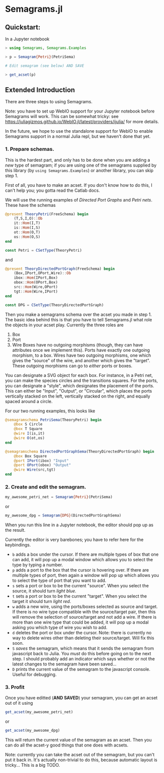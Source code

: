 # Semagrams.jl

## Quickstart:

In a Jupyter notebook

```julia
> using Semagrams, Semagrams.Examples

> p = Semagram{Petri}(PetriSema)

# Edit semagram (see below) AND SAVE

> get_acset(p)
```

## Extended Introduction

There are three steps to using Semagrams.

Note: you have to set up WebIO support for your Jupyter notebook before Semagrams will work. This can be somewhat tricky: see https://juliagizmos.github.io/WebIO.jl/latest/providers/ijulia/ for more details.

In the future, we hope to use the standalone support for WebIO to enable Semagrams support in a normal Julia repl, but we haven't done that yet.

### 1. Prepare schemas.

This is the hardest part, and only has to be done when you are adding a *new* type of semagram; if you are using one of the semagrams supplied by this library (by `using Semagrams.Examples`) or another library, you can skip step 1.

First of all, you have to make an acset. If you don't know how to do this, I can't help you; you gotta read the Catlab docs.

We will use the running examples of *Directed Port Graphs* and *Petri nets*. These have the schemas

```julia
@present TheoryPetri(FreeSchema) begin
    (T,S,I,O)::Ob
    it::Hom(I,T)
    is::Hom(I,S)
    ot::Hom(O,T)
    os::Hom(O,S)
end

const Petri = CSetType(TheoryPetri)
```

and

```julia
@present TheoryDirectedPortGraph(FreeSchema) begin
    (Box,IPort,OPort,Wire)::Ob
    ibox::Hom(IPort,Box)
    obox::Hom(OPort,Box)
    src::Hom(Wire,OPort)
    tgt::Hom(Wire,IPort)
end

const DPG = CSetType(TheoryDirectedPortGraph)
```

Then you make a semagrams schema over the acset you made in step 1. The basic idea behind this is that you have to tell Semagrams.jl what role the objects in your acset play. Currently the three roles are
1. Box
2. Port
3. Wire
Boxes have no outgoing morphisms (though, they can have attributes once we implement this). Ports have exactly one outgoing morphism, to a box. Wires have two outgoing morphisms, one which gives the "source" of the wire, and another which gives the "target". These outgoing morphisms can go to *either* ports or boxes.

You can designate a SVG object for each box. For instance, in a Petri net, you can make the species circles and the transitions squares. For the ports, you can designate a "style", which designates the placement of the ports. This can either be "Input", "Output", or "Circular", which places the ports vertically stacked on the left, vertically stacked on the right, and equally spaced around a circle.

For our two running examples, this looks like
```julia
@semagramschema PetriSema(TheoryPetri) begin
    @box S Circle
    @box T Square
    @wire I(is,it)
    @wire O(ot,os)
end
```

```julia
@semagramschema DirectedPortGraphSema(TheoryDirectedPortGraph) begin
    @box Box Square
    @port IPort(ibox) "Input"
    @port OPort(obox) "Output"
    @wire Wire(src,tgt)
end
```

### 2. Create and edit the semagram.

```julia
my_awesome_petri_net = Semagram{Petri}(PetriSema)
```

or

```julia
my_awesome_dpg = Semagram{DPG}(DirectedPortGraphSema)
```

When you run this line in a Jupyter notebook, the editor should pop up as the result.

Currently the editor is very barebones; you have to refer here for the keybindings.

- `b` adds a box under the cursor. If there are multiple types of box that one can add, it will pop up a modal window which allows you to select the type by typing a number.
- `p` adds a port to the box that the cursor is hovering over. If there are multiple types of port, then again a window will pop up which allows you to select the type of port that you want to add.
- `s` sets a port or box to be the current "source". When you select the source, it should turn *light blue*.
- `t` sets a port or box to be the current "target". When you select the target it should turn *light red*.
- `w` adds a new wire, using the ports/boxes selected as source and target. If there is no wire type compatible with the source/target pair, then this will remove the selection of source/target and not add a wire. If there is more than one wire type that could be added, it will pop up a modal asking you which type of wire you wish to add.
- `d` deletes the port or box under the cursor. Note: there is currently no way to delete wires other than deleting their source/target. Will fix this soon.
- `S` *saves* the semagram, which means that it sends the semagram from javascript back to Julia. You *must* do this before going on to the next step. I should probably add an indicator which says whether or not the latest changes to the semagram have been saved...
- `D` prints the current value of the semagram to the javascript console. Useful for debugging.

### 3. Profit

Once you have editted (**AND SAVED**) your semagram, you can get an acset out of it using

```julia
get_acset(my_awesome_petri_net)
```

or

```julia
get_acset(my_awesome_dpg)
```

This will return the current value of the semagram as an acset. Then you can do all the acset-y good things that one does with acsets.

Note: currently you can take the acset out of the semagram, but you can't put it back in. It's actually non-trivial to do this, because automatic layout is tricky... This is a big TODO.
